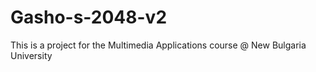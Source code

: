 # Gasho-s-2048-v2
This is a project for the Multimedia Applications course @ New Bulgaria University
